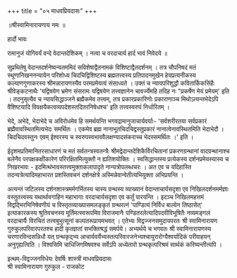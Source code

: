 +++
title = "०५ माधवप्रियदासः"
+++

॥श्रीस्वामिनारायणाय नमः ॥

हार्दो भावः

रामानुजं योगिवर्यं वन्दे वेदान्तदेशिकम् । नत्वा च वरदाचार्य हार्द भावं निवेदये ॥

सुप्रथितेषु वेदान्तदर्शनेष्वन्यतममिदं सविशेषाद्वैतनामकं विशिष्टाद्वैतदर्शनम् । तत्र चौपनिषदं मतं स्थूणानिखननन्यायेन परिशोध्य चिदचिद्विशिष्टस्य ब्रह्मतत्त्वस्य प्रतिपादनमुखेन हेयप्रत्यनीकस्य कल्याणगुणाकरस्य श्रीमन्नारायणस्यैव परमप्रमेयत्वं संसाध्यते । उक्तं च न्यायपरिशुद्धौ कवितार्किकसिंहैः श्रीवेङ्कटनाथैः 'यद्विषयेण भ्रमेण संसरामः यद्विषयेण तत्त्वज्ञानेन चावर्ज्येमहि तदिह नः "प्रकर्षेण मेयं प्रमेयम्' इति । तदनुसृत्यैव च न्यायसिद्धाञ्जने ब्रह्मैकमेव तत्त्वम्, तत्र प्रकारप्रकारिणोः प्रकाराणाञ्च मिथोऽत्यन्तभेदेऽपि वैशिष्टयादि विवक्षयैकत्वव्यपदेशस्तदितरनिषेधश्च' इति तत्त्वस्वरुपं निर्धारितम् ।

भेदे, अभेदे, भेदाभेदे च अविरोधमेव हि समर्थयन्ति भगवद्रामानुजाचार्यवर्याः- 'सर्वशरीरतया सर्वप्रकारं ब्रह्मैवावस्थितमित्यभेदः समर्थितः । एकमेव ब्रह्म नानाभूतचिदचिद्वस्तुप्रकारं नानात्वेनावस्थितमिति भेदाभेदौ । चिदचिदवस्तुनः एवम् ईश्वरस्य च स्वरुपस्वभाववैलक्षण्यादसंकराच्च भेदस्समर्थितः ।' इति ।

ईदृशमप्रतिमानितरसाधारणं च मतं सर्वतन्त्रस्वतन्त्रैः श्रीमद्वेदान्तदेशिकैर्विरचितानां प्रकरणग्रन्थानां वादग्रन्थानाश्च बलेनैव परपक्षकक्षीकारेण परिरक्षितमित्युक्तौ न ह्यतिशयोक्तिः । स्वसिद्धान्तस्य प्रत्येकस्य दर्शनप्रमेयस्यास्य च निखरभावः - इदमित्थंभावस्तत्त्वमुक्ताकलापादृते नान्यत्रोपलब्धचरः । अत एव च यदिहास्ति तदन्यत्रेत्यादिमहाभारत प्रशस्तिवचनं दर्शनक्षेत्रे अस्मिन्नेवान्वेतीत्यभियुक्ता अभिप्रयन्ति ।

अत्यन्तं जटिलस्य दर्शनशास्त्रमर्मगर्भितस्य चास्य ग्रन्थस्य व्याख्यानं वेदान्ताचार्यसदृशा एव निखिलदर्शनमर्मज्ञाः वस्तुतत्त्वस्य यथार्थावगाहिन महाभागाः वरदाचार्यसदृशा एव कर्तुं पारयन्ति । इदञ्च निखिलमहत्तमं विद्वद्भिरभिनिषेवणीयं च विस्तृतव्याख्यासमलङ्कृतं ग्रन्थरत्नं 'पाण्डित्यं निर्विध बाल्येन तिष्ठासेत्' इत्याकारकस्य श्रुतिवचनस्य मूर्तिमत्स्वरूपमिव विराजमानैः पण्डितरलेत्यादिपदवीविभूषितैः नव्यमङ्गलं वरदाचार्यैः विरचितं तत्त्वबुभुत्सूनां कल्पतरूप्रायमभवत् । एतेभ्यः विद्वज्जनसमुदायपरतः श्री स्वामिनारायण गुरुकुलपरिवारपरतश्च हादी कृतज्ञतां सभक्तिश्रद्धं समर्पये। अभ्यर्थये च भगवतः श्री स्वामिनारायणस्य चरणारविन्दसन्निधौ यत् ग्रन्थकृद्भ्य आचार्यवर्येभ्यस्तत्परिवारजनेभ्यश्चायुरारोग्यैश्वर्यादिकं परीवाहयन् अनुगृह्यत्विति । विश्वसिमि चाधिजिगमिषवश्च सर्वेऽपि अध्येतारो ग्रन्थकृत्परिश्रमं सार्थकं करिष्यन्तीत्यपि ।

इत्थम्-विद्वज्जनविधेयः देवर्षिः शास्त्री माधवप्रियदासः  
श्री स्वामिनारायण गुरुकुल - राजकोट 


